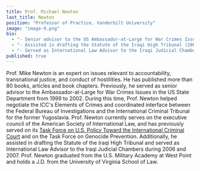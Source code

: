 ```yaml
---
title: Prof. Michael Newton
last_title: Newton
position: "Professor of Practice, Vanderbilt University"
image: "image-9.png"
bio: 
  - "- Senior advisor to the US Ambassador-at-Large for War Crimes Issues (1999 – 2002)<br />"
  - "- Assisted in drafting the Statute of the Iraqi High Tribunal (2006 – 2007)<br />"
  - "- Served as International Law Advisor to the Iraqi Judicial Chambers (2006 – 2007)<br />"
published: true
---
```


Prof. Mike Newton is an expert on issues relevant to accountability, transnational justice, and conduct of hostilities. He has published more than 80 books, articles and book chapters. Previously, he served as senior advisor to the Ambassador-at-Large for War Crimes Issues in the US State Department from 1999 to 2002. During this time, Prof. Newton helped negotiate the ICC's Elements of Crimes and coordinated interface between the Federal Bureau of Investigations and the International Criminal Tribunal for the former Yugoslavia. Prof. Newton currently serves on the executive council of the American Society of International Law, and has previously served on its [Task Force on U.S. Policy Toward the International Criminal Court](http://www.asil.org/icc-task-force.cfm) and on the Task Force on Genocide Prevention. Additionally, he assisted in drafting the Statute of the Iraqi High Tribunal and served as International Law Advisor to the Iraqi Judicial Chambers during 2006 and 2007. Prof. Newton graduated from the U.S. Military Academy at West Point and holds a J.D. from the University of Virginia School of Law.